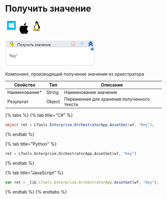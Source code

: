 # Получить значение

![](<../../../../.gitbook/assets/image (100) (1) (1) (1) (2) (75).png>)

![](<../../../../.gitbook/assets/image (269).png>)

Компонент, производящий получение значения из оркестратора

| Свойство       | Тип    | Описание                                   |
| -------------- | ------ | ------------------------------------------ |
| Наименование\* | String | Наименование значения                      |
| Результат      | Object | Переменная для хранения полученного текста |

{% tabs %}
{% tab title="C#" %}
```csharp
object ret = LTools.Enterprise.OrchestratorApp.AssetGet(wf, "Key");
```
{% endtab %}

{% tab title="Python" %}
```python
ret = LTools.Enterprise.OrchestratorApp.AssetGet(wf, "Key")
```
{% endtab %}

{% tab title="JavaScript" %}
```javascript
var ret = _lib.LTools.Enterprise.OrchestratorApp.AssetGet(wf, "Key");
```
{% endtab %}
{% endtabs %}
